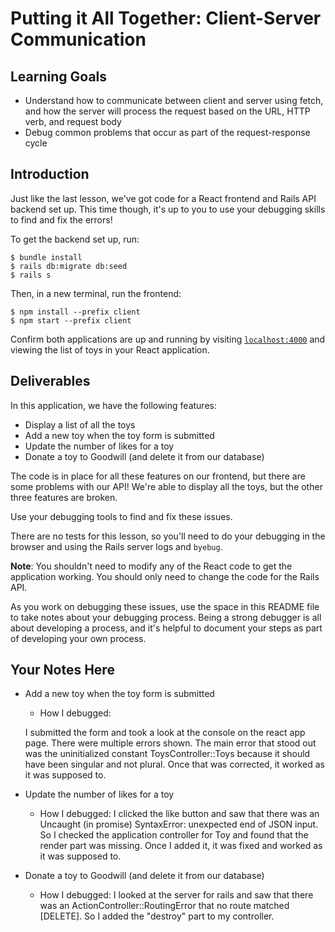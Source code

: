 # Putting it All Together: Client-Server Communication

## Learning Goals

- Understand how to communicate between client and server using fetch, and how
  the server will process the request based on the URL, HTTP verb, and request
  body
- Debug common problems that occur as part of the request-response cycle

## Introduction

Just like the last lesson, we've got code for a React frontend and Rails API
backend set up. This time though, it's up to you to use your debugging skills to
find and fix the errors!

To get the backend set up, run:

```console
$ bundle install
$ rails db:migrate db:seed
$ rails s
```

Then, in a new terminal, run the frontend:

```console
$ npm install --prefix client
$ npm start --prefix client
```

Confirm both applications are up and running by visiting
[`localhost:4000`](http://localhost:4000) and viewing the list of toys in your
React application.

## Deliverables

In this application, we have the following features:

- Display a list of all the toys
- Add a new toy when the toy form is submitted
- Update the number of likes for a toy
- Donate a toy to Goodwill (and delete it from our database)

The code is in place for all these features on our frontend, but there are some
problems with our API! We're able to display all the toys, but the other three
features are broken.

Use your debugging tools to find and fix these issues.

There are no tests for this lesson, so you'll need to do your debugging in the
browser and using the Rails server logs and `byebug`.

**Note**: You shouldn't need to modify any of the React code to get the
application working. You should only need to change the code for the Rails API.

As you work on debugging these issues, use the space in this README file to take
notes about your debugging process. Being a strong debugger is all about
developing a process, and it's helpful to document your steps as part of
developing your own process.

## Your Notes Here

- Add a new toy when the toy form is submitted

  - How I debugged:

  I submitted the form and took a look at the console on the react app page. There were multiple errors shown. The main error that stood out was the uninitialized constant  ToysController::Toys because it should have been singular and not plural. Once that was corrected, it worked as it was supposed to.

- Update the number of likes for a toy

  - How I debugged: I clicked the like button and saw that there was an Uncaught (in promise) SyntaxError: unexpected end of JSON input. So I checked the application controller for Toy and found that the render part was missing. Once I added it, it was fixed and worked as it was supposed to.

- Donate a toy to Goodwill (and delete it from our database)

  - How I debugged: I looked at the server for rails and saw that there was an ActionController::RoutingError that no route matched [DELETE]. So I added the "destroy" part to my controller.
